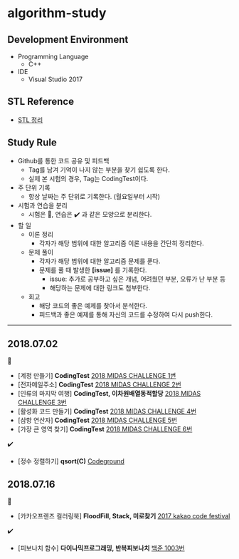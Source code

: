 # algorithm-study

## Development Environment
* Programming Language
    * C++
* IDE
    * Visual Studio 2017

## STL Reference
* [STL 정리](/contents/stl.md)

## Study Rule
* Github를 통한 코드 공유 및 피드백
    * Tag를 남겨 기억이 나지 않는 부분을 찾기 쉽도록 한다.    
    * 실제 본 시험의 경우, Tag는 CodingTest이다.
* 주 단위 기록
    * 항상 날짜는 주 단위로 기록한다. (월요일부터 시작)
* 시험과 연습을 분리
    * 시험은 :memo:, 연습은 :heavy_check_mark: 과 같은 모양으로 분리한다.
* 할 일
    * 이론 정리
        * 각자가 해당 범위에 대한 알고리즘 이론 내용을 간단히 정리한다.
    * 문제 풀이
        * 각자가 해당 범위에 대한 알고리즘 문제를 푼다.
        * 문제를 풀 때 발생한 **[issue]** 를 기록한다.
            * issue: 추가로 공부하고 싶은 개념, 어려웠던 부분, 오류가 난 부분 등
            * 해당하는 문제에 대한 링크도 첨부한다.
    * 회고
        * 해당 코드의 좋은 예제를 찾아서 분석한다.
        * 피드백과 좋은 예제를 통해 자신의 코드를 수정하여 다시 push한다.


---

## 2018.07.02
:memo:
* [계정 만들기] __CodingTest__ [2018 MIDAS CHALLENGE 1번](/contents/2018-07-02/midas-challenge/풀이/1번.md)
* [전자메일주소] __CodingTest__ [2018 MIDAS CHALLENGE 2번](/contents/2018-07-02/midas-challenge/풀이/2번.md)
* [인류의 마지막 여행] __CodingTest, 이차원배열동적할당__ [2018 MIDAS CHALLENGE 3번](/contents/2018-07-02/midas-challenge/풀이/3번.md)
* [활성화 코드 만들기] __CodingTest__ [2018 MIDAS CHALLENGE 4번](/contents/2018-07-02/midas-challenge/풀이/4번.md)
* [삼항 연산자] __CodingTest__ [2018 MIDAS CHALLENGE 5번](/contents/2018-07-02/midas-challenge/풀이/5번.md)
* [가장 큰 영역 찾기] __CodingTest__ [2018 MIDAS CHALLENGE 6번](/contents/2018-07-02/midas-challenge/풀이/6번.md)

:heavy_check_mark:
* [정수 정렬하기] __qsort(C)__ [Codeground](/contents/2018-07-02/codeground/2018-07-02/정수-정렬하기.md)

## 2018.07.16
:memo:
* [카카오프렌즈 컬러링북] __FloodFill, Stack, 미로찾기__ [2017 kakao code festival](/contents/2018-07-16/2017-cacao-code-festival/1번.md)

:heavy_check_mark:
* [피보나치 함수] __다이나믹프로그래밍, 반복피보나치__ [백준 1003번](/contents/2018-07-16/backjun/sample.md)

<!--    * 공유 및 피드백
        1. 각자가 푼 문제에 대한 코드를 feature branch를 따서 github에 push한 후 pull request를 날린다.
        2. 상대방의 코드를 확인한 후 GUI(Github page)를 이용하여 피드백을 적는다.
        3. 피드백을 적은 후 해당하는 feature branch를 merge한다. -->
